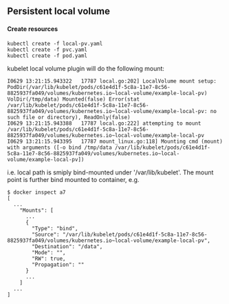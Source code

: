 ## Persistent local volume

#### Create resources

```
kubectl create -f local-pv.yaml
kubectl create -f pvc.yaml
kubectl create -f pod.yaml
```

kubelet local volume plugin will do the following mount:

```
I0629 13:21:15.943322   17787 local.go:202] LocalVolume mount setup: PodDir(/var/lib/kubelet/pods/c61e4d1f-5c8a-11e7-8c56-8825937fa049/volumes/kubernetes.io~local-volume/example-local-pv) VolDir(/tmp/data) Mounted(false) Error(stat /var/lib/kubelet/pods/c61e4d1f-5c8a-11e7-8c56-8825937fa049/volumes/kubernetes.io~local-volume/example-local-pv: no such file or directory), ReadOnly(false)
I0629 13:21:15.943388   17787 local.go:222] attempting to mount /var/lib/kubelet/pods/c61e4d1f-5c8a-11e7-8c56-8825937fa049/volumes/kubernetes.io~local-volume/example-local-pv
I0629 13:21:15.943395   17787 mount_linux.go:118] Mounting cmd (mount) with arguments ([-o bind /tmp/data /var/lib/kubelet/pods/c61e4d1f-5c8a-11e7-8c56-8825937fa049/volumes/kubernetes.io~local-volume/example-local-pv])
```

i.e. local path is smiply bind-mounted under '/var/lib/kubelet'. The mount point is further bind mounted to container, e.g.

```
$ docker inspect a7
[
  ...
    "Mounts": [
      ...
      {
        "Type": "bind",
        "Source": "/var/lib/kubelet/pods/c61e4d1f-5c8a-11e7-8c56-8825937fa049/volumes/kubernetes.io~local-volume/example-local-pv",
        "Destination": "/data",
        "Mode": "",
        "RW": true,
        "Propagation": ""
      }
      ...
    ]
  ...
]
```
